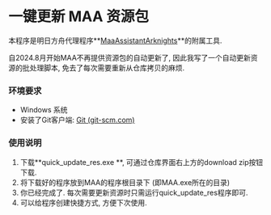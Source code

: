 # 一键更新 MAA 资源包

本程序是明日方舟代理程序**[MaaAssistantArknights](https://github.com/MaaAssistantArknights/MaaAssistantArknights)**的附属工具.

自2024.8月开始MAA不再提供资源包的自动更新了, 因此我写了一个自动更新资源的批处理脚本, 免去了每次需要重新从仓库拷贝的麻烦.



### 环境要求

- Windows 系统
- 安装了Git客户端: [Git (git-scm.com)](https://git-scm.com/)



### 使用说明

1. 下载**quick_update_res.exe **, 可通过仓库界面右上方的download zip按钮下载.
2. 将下载好的程序放到MAA的程序根目录下 (即MAA.exe所在的目录)
3. 你已经完成了. 每次需要更新资源时只需运行quick_update_res程序即可.
4. 可以给程序创建快捷方式, 方便下次使用.